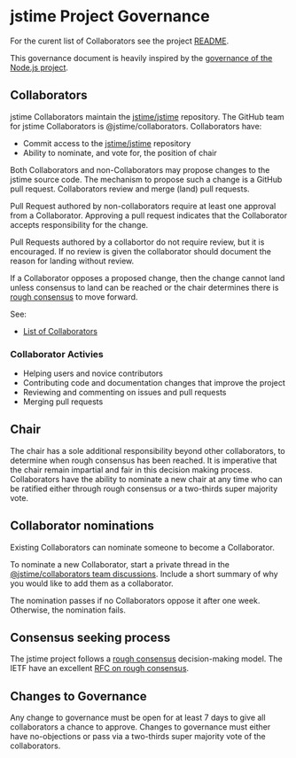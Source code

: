 # jstime Project Governance

For the curent list of Collaborators see the project [README](./README.md).

This governance document is heavily inspired by the
[governance of the Node.js project](https://github.com/nodejs/node/blob/master/GOVERNANCE.md).

## Collaborators

jstime Collaborators maintain the [jstime/jstime][] repository. The GitHub team for
jstime Collaborators is @jstime/collaborators. Collaborators have:

* Commit access to the [jstime/jstime][] repository
* Ability to nominate, and vote for, the position of chair

Both Collaborators and non-Collaborators may propose changes to the jstime source
code. The mechanism to propose such a change is a GitHub pull request. Collaborators
review and merge (land) pull requests.

Pull Request authored by non-collaborators require at least one approval from a 
Collaborator. Approving a pull request indicates that the  Collaborator accepts 
responsibility for the change.

Pull Requests authored by a collabortor do not require review, but it is 
encouraged. If no review is given the collaborator should document the reason
for landing without review.

If a Collaborator opposes a proposed change, then the change cannot land unless
consensus to land can be reached or the chair determines there is
[rough consensus][] to move forward.

See:

* [List of Collaborators](./README.md#current-project-team-members)

### Collaborator Activies

* Helping users and novice contributors
* Contributing code and documentation changes that improve the project
* Reviewing and commenting on issues and pull requests
* Merging pull requests

## Chair

The chair has a sole additional responsibility beyond other collaborators, to
determine when rough consensus has been reached. It is imperative that the chair
remain impartial and fair in this decision making process. Collaborators have the
ability to nominate a new chair at any time who can be ratified either through
rough consensus or a two-thirds super majority vote.

## Collaborator nominations

Existing Collaborators can nominate someone to become a Collaborator.

To nominate a new Collaborator, start a private thread in the
[@jstime/collaborators team discussions](https://github.com/orgs/jstime/teams/collaborators). Include a short summary of why you would like to add them as a collaborator.

The nomination passes if no Collaborators oppose it after one week. Otherwise, the nomination fails.

## Consensus seeking process

The jstime project follows a [rough consensus][] decision-making model. The IETF
have an excellent [RFC on rough consensus](https://tools.ietf.org/html/rfc7282).

## Changes to Governance

Any change to governance must be open for at least 7 days to give all collaborators
a chance to approve. Changes to governance must either have no-objections or pass
via a two-thirds super majority vote of the collaborators.

[jstime/jstime]: https://github.com/jstime/jstime
[rough consensus]: https://en.wikipedia.org/wiki/Rough_consensus
